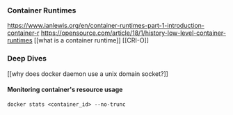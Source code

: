 
### Container Runtimes
https://www.ianlewis.org/en/container-runtimes-part-1-introduction-container-r
https://opensource.com/article/18/1/history-low-level-container-runtimes
[[what is a container runtime]]
[[CRI-O]]
### Deep Dives
[[why does docker daemon use a unix domain socket?]]
#### Monitoring container's resource usage
```
docker stats <container_id> --no-trunc
```

